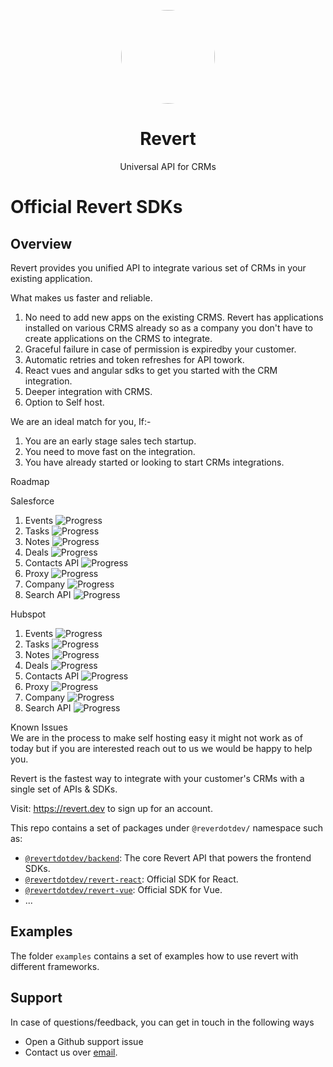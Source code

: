 <p align="center">
<img width="150" style="border-radius:75px;" src="./public/logo.png"/>
<h1 align="center"><b>Revert</b></h1>
<p align="center">
Universal API for CRMs
<br />
</p>

# Official Revert SDKs

## Overview

Revert provides you unified API to integrate various set of CRMs in your existing application.

What makes us faster and reliable.  
1. No need to add new apps on the existing CRMS. Revert has applications installed on various CRMS already so as a company you don't have to create applications on the CRMS to integrate.
2. Graceful failure in case of permission is expiredby your customer.
3. Automatic retries and token refreshes for API towork.
4. React vues and angular sdks to get you started with the CRM integration.
5. Deeper integration with CRMS.
6. Option to Self host.

We are an ideal match for you, If:-
1. You are an early stage sales tech startup.
2. You need to move fast on the integration. 
3. You have already started or looking to start CRMs integrations.

Roadmap  

Salesforce 
1. Events 
![Progress](https://progress-bar.dev/40?title=completed)
2. Tasks ![Progress](https://progress-bar.dev/100?title=completed)
3. Notes ![Progress](https://progress-bar.dev/100?title=completed)
4. Deals ![Progress](https://progress-bar.dev/100?title=completed)
5. Contacts API ![Progress](https://progress-bar.dev/100?title=completed)
6. Proxy ![Progress](https://progress-bar.dev/100?title=completed)
7. Company ![Progress](https://progress-bar.dev/100?title=completed)
8. Search API ![Progress](https://progress-bar.dev/100?title=completed)

Hubspot
1. Events ![Progress](https://progress-bar.dev/100?title=completed)
2. Tasks ![Progress](https://progress-bar.dev/100?title=completed)
3. Notes ![Progress](https://progress-bar.dev/100?title=completed)
4. Deals ![Progress](https://progress-bar.dev/100?title=completed)
5. Contacts API ![Progress](https://progress-bar.dev/100?title=completed)
6. Proxy ![Progress](https://progress-bar.dev/100?title=completed)
7. Company ![Progress](https://progress-bar.dev/100?title=completed)
8. Search API ![Progress](https://progress-bar.dev/100?title=completed)

Known Issues  
We are in the process to make self hosting easy it might not work as of today but if you are interested reach out to us we would be happy to help you.


Revert is the fastest way to integrate with your customer's CRMs with a single set of APIs & SDKs.

Visit: https://revert.dev to sign up for an account.

This repo contains a set of packages under `@reverdotdev/` namespace such as:

-   [`@revertdotdev/backend`](./packages/backend): The core Revert API that powers the frontend SDKs.
-   [`@revertdotdev/revert-react`](./packages/react): Official SDK for React.
-   [`@revertdotdev/revert-vue`](./packages/vue): Official SDK for Vue.
-   ...

## Examples

The folder `examples` contains a set of examples how to use revert with different frameworks.

## Support

In case of questions/feedback, you can get in touch in the following ways

-   Open a Github support issue
-   Contact us over [email](mailto:jatin@revert.dev).
